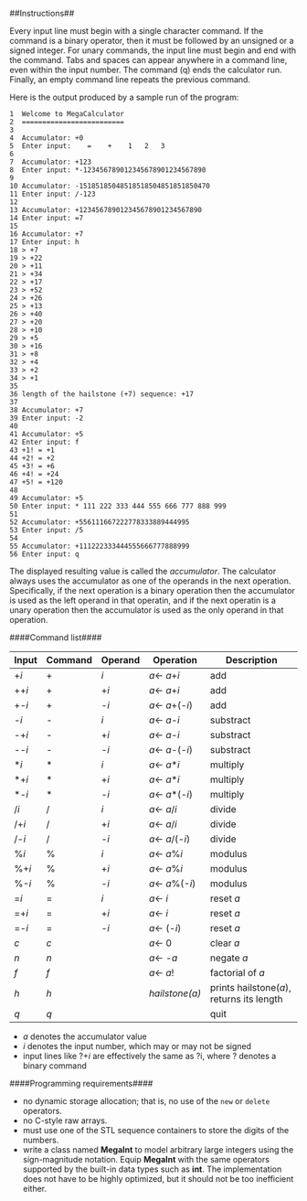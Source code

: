 ##Instructions##

Every input line must begin with a single character command. If the command is a binary
operator, then it must be followed by an unsigned or a signed integer. For unary commands,
the input line must begin and end with the command. Tabs and spaces can appear anywhere
in a command line, even within the input number. The command (q) ends the calculator
run. Finally, an empty command line repeats the previous command.

Here is the output produced by a sample run of the program:

```
1  Welcome to MegaCalculator
2  =========================
3 
4  Accumulator: +0
5  Enter input:    =    +    1   2   3
6
7  Accumulator: +123
8  Enter input: *-123456789012345678901234567890
9
10 Accumulator: -15185185048518518504851851850470
11 Enter input: /-123
12 
13 Accumulator: +123456789012345678901234567890
14 Enter input: =7
15
16 Accumulator: +7
17 Enter input: h
18 > +7
19 > +22
20 > +11
21 > +34
22 > +17
23 > +52
24 > +26
25 > +13
26 > +40
27 > +20
28 > +10
29 > +5
30 > +16
31 > +8
32 > +4
33 > +2 
34 > +1 
35 
36 length of the hailstone (+7) sequence: +17
37
38 Accumulator: +7
39 Enter input: -2 
40 
41 Accumulator: +5 
42 Enter input: f 
43 +1! = +1 
44 +2! = +2 
45 +3! = +6
46 +4! = +24 
47 +5! = +120
48 
49 Accumulator: +5 
50 Enter input: * 111 222 333 444 555 666 777 888 999
51
52 Accumulator: +556111667222778333889444995
53 Enter input: /5 
54 
55 Accumulator: +111222333444555666777888999
56 Enter input: q
```

The displayed resulting value is called the *accumulator*. The calculator always uses the accumulator as 
one of the operands in the next operation. Specifically, if the next operation is a binary operation then
the accumulator is used as the left operand in that operatin, and if the next operatin is a unary operation
then the accumulator is used as the only operand in that operation.


####Command list####

| Input | Command | Operand | Operation | Description |
| ---- | ---- | ----- | ---- | ---- |
|+*i* | + | *i* | *a*<- *a*+*i* | add |
|++*i* | + | +*i* | *a*<- *a*+*i* | add |
|+-*i* | + | -*i* | *a*<- *a*+(-*i*) | add |
|-*i* | - | *i* | *a*<- *a*-*i* | substract |
|-+*i* | - | +*i* | *a*<- *a*-*i* | substract |
|--*i* | - | -*i* | *a*<- *a*-(-*i*) | substract |
|\**i* | \* | *i* | *a*<- *a*\**i* | multiply |
|\*+*i* | \* | +*i* | *a*<- *a*\**i* | multiply |
|\*-*i* | \* | -*i* | *a*<- *a*\*(-*i*) | multiply |
|/*i* | / | *i* | *a*<- *a*/*i* | divide |
|/+*i* | / | +*i* | *a*<- *a*/*i* | divide |
|/-*i* | / | -*i* | *a*<- *a*/(-*i*) | divide |
|%*i* | % | *i* | *a*<- *a*%*i* | modulus |
|%+*i* | % | +*i* | *a*<- *a*%*i* | modulus |
|%-*i* | % | -*i* | *a*<- *a*%(-*i*) | modulus |
|=*i* | = | *i* | *a*<- *i* | reset *a* |
|=+*i* | = | +*i* | *a*<- *i* | reset *a* | 
|=-*i* | = | -*i* | *a*<- (-*i*) | reset *a* |
|*c* | *c* |  | *a*<- 0 | clear *a* |
|*n* | *n* |  | *a*<-  -*a* | negate *a* |
|*f* | *f* |  | *a*<- *a*! | factorial of *a* |
|*h* | *h* |  | *hailstone(a)*| prints hailstone(*a*), returns its length
|*q* | *q* |  |      | quit

* *a* denotes the accumulator value
* *i* denotes the input number, which may or may not be signed
* input lines like ?+*i* are effectively the same as ?i, where ? denotes a binary command

####Programming requirements####

- no dynamic storage allocation; that is, no use of the `new` or `delete` operators.
- no C-style raw arrays.
- must use one of the STL sequence containers to store the digits of the numbers.
- write a class named **MegaInt** to model arbitrary large integers using the sign-magnitude
notation. Equip **MegaInt** with the same operators supported by the built-in data types
such as **int**. The implementation does not have to be highly optimized, but it should
not be too inefficient either.

